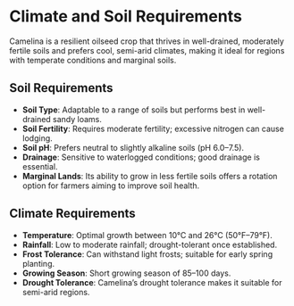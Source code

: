 # Climate and Soil Requirements

Camelina is a resilient oilseed crop that thrives in well-drained, moderately fertile soils and prefers cool, semi-arid climates, making it ideal for regions with temperate conditions and marginal soils.

## Soil Requirements

- **Soil Type**: Adaptable to a range of soils but performs best in well-drained sandy loams.
- **Soil Fertility**: Requires moderate fertility; excessive nitrogen can cause lodging.
- **Soil pH**: Prefers neutral to slightly alkaline soils (pH 6.0–7.5).
- **Drainage**: Sensitive to waterlogged conditions; good drainage is essential.
- **Marginal Lands**: Its ability to grow in less fertile soils offers a rotation option for farmers aiming to improve soil health.

## Climate Requirements

- **Temperature**: Optimal growth between 10°C and 26°C (50°F–79°F).
- **Rainfall**: Low to moderate rainfall; drought-tolerant once established.
- **Frost Tolerance**: Can withstand light frosts; suitable for early spring planting.
- **Growing Season**: Short growing season of 85–100 days.
- **Drought Tolerance**: Camelina’s drought tolerance makes it suitable for semi-arid regions.
